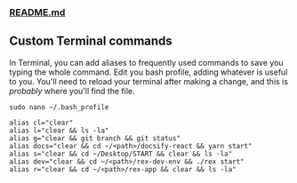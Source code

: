### [README.md](../README.md)

## Custom Terminal commands

In Terminal, you can add aliases to frequently used commands to save you 
typing the whole command. Edit you bash profile, adding whatever is useful to you. 
You'll need to reload your terminal after making a change, and this is 
_probably_ where you'll find the file.

```sudo nano ~/.bash_profile```

```
alias cl="clear"
alias l="clear && ls -la"
alias g="clear && git branch && git status"
alias docs="clear && cd ~/<path>/docsify-react && yarn start"
alias s="clear && cd ~/Desktop/START && clear && ls -la"
alias dev="clear && cd ~/<path>/rex-dev-env && ./rex start"
alias r="clear && cd ~/<path>/rex-app && clear && ls -la"
```